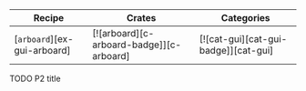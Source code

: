 | Recipe | Crates | Categories |
|--------|--------|------------|
| [`arboard`][ex-gui-arboard] | [![arboard][c-arboard-badge]][c-arboard] | [![cat-gui][cat-gui-badge]][cat-gui] |

<div class="hidden">
TODO P2 title
</div>
